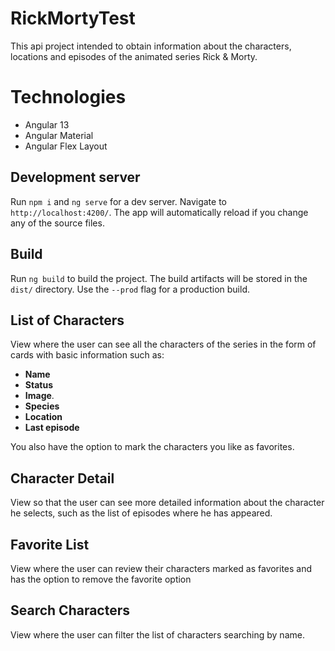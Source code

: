 # RickMortyTest

This api project intended to obtain information about the characters, locations and episodes of the animated series Rick & Morty.

# Technologies

-   Angular 13
-   Angular Material
-   Angular Flex Layout

## Development server
Run `npm i` and `ng serve` for a dev server. Navigate to `http://localhost:4200/`. The app will automatically reload if you change any of the source files.

## Build

Run  `ng build`  to build the project. The build artifacts will be stored in the  `dist/`  directory. Use the  `--prod`  flag for a production build.

## List of Characters
View where the user can see all the characters of the series in the form of cards with basic information such as:

-   **Name**
-   **Status** 
-   **Image**.
-   **Species**
-   **Location**
-   **Last episode**

You also have the option to mark the characters you like as favorites.

## Character Detail
View so that the user can see more detailed information about the character he selects, such as the list of episodes where he has appeared.

## Favorite List
View where the user can review their characters marked as favorites and has the option to remove the favorite option


## Search Characters
View where the user can filter the list of characters searching by name.

